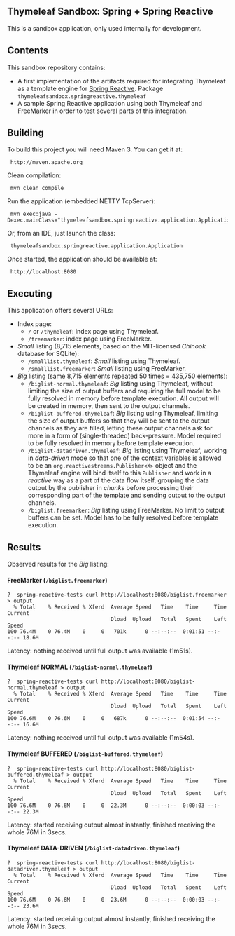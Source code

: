 
 Thymeleaf Sandbox: Spring + Spring Reactive
--------------------------------------------
 
 This is a sandbox application, only used internally for development.

     
## Contents

 This sandbox repository contains:
 
   * A first implementation of the artifacts required for integrating Thymeleaf as a template engine for 
     [Spring Reactive](https://github.com/spring-projects/spring-reactive). Package
     `thymeleafsandbox.springreactive.thymeleaf`
   * A sample Spring Reactive application using both Thymeleaf and FreeMarker in order to test several parts
     of this integration.


## Building

 To build this project you will need Maven 3. You can get it at:
 
     http://maven.apache.org

 Clean compilation:
 
     mvn clean compile
     
 Run the application (embedded NETTY TcpServer):
 
     mvn exec:java -Dexec.mainClass="thymeleafsandbox.springreactive.application.Application"

 Or, from an IDE, just launch the class:

     thymeleafsandbox.springreactive.application.Application

 Once started, the application should be available at:
 
     http://localhost:8080
     
## Executing

 This application offers several URLs:
 
   * Index page:
     * `/` or `/thymeleaf`: index page using Thymeleaf.
     * `/freemarker`: index page using FreeMarker.
   * *Small* listing (8,715 elements, based on the MIT-licensed *Chinook* database for SQLite):
     * `/smalllist.thymeleaf`: *Small* listing using Thymeleaf.
     * `/smalllist.freemarker`: *Small* listing using FreeMarker.
   * *Big* listing (same 8,715 elements repeated 50 times = 435,750 elements):
     * `/biglist-normal.thymeleaf`: *Big* listing using Thymeleaf, without limiting the size of output buffers and
       requiring the full model to be fully resolved in memory before template execution. All output will be created
       in memory, then sent to the output channels.
     * `/biglist-buffered.thymeleaf`: *Big* listing using Thymeleaf, limiting the size of output buffers so that
       they will be sent to the output channels as they are filled, letting these output channels ask for more
       in a form of (single-threaded) back-pressure. Model required to be fully resolved in memory
       before template execution.
     * `/biglist-datadriven.thymeleaf`: *Big* listing using Thymeleaf, working in *data-driven* mode so that one
       of the context variables is allowed to be an `org.reactivestreams.Publisher<X>` object and the Thymeleaf engine will
       bind itself to this `Publisher` and work in a *reactive* way as a part of the data flow itself, grouping the
       data output by the publisher in *chunks* before processing their corresponding part of the template and sending
       output to the output channels.
     * `/biglist.freemarker`: *Big* listing using FreeMarker. No limit to output buffers can be set. Model has to
       be fully resolved before template execution.
     
## Results

 Observed results for the *Big* listing:
 
#### FreeMarker (`/biglist.freemarker`)
 
```
?  spring-reactive-tests curl http://localhost:8080/biglist.freemarker > output
  % Total    % Received % Xferd  Average Speed   Time    Time     Time  Current
                                 Dload  Upload   Total   Spent    Left  Speed
100 76.4M    0 76.4M    0     0   701k      0 --:--:--  0:01:51 --:--:-- 18.6M
```

 Latency: nothing received until full output was available (1m51s).
 
#### Thymeleaf NORMAL (`/biglist-normal.thymeleaf`)
 
```
?  spring-reactive-tests curl http://localhost:8080/biglist-normal.thymeleaf > output
  % Total    % Received % Xferd  Average Speed   Time    Time     Time  Current
                                 Dload  Upload   Total   Spent    Left  Speed
100 76.6M    0 76.6M    0     0   687k      0 --:--:--  0:01:54 --:--:-- 16.6M
```

 Latency: nothing received until full output was available (1m54s).
 
 
#### Thymeleaf BUFFERED (`/biglist-buffered.thymeleaf`)
 
```
?  spring-reactive-tests curl http://localhost:8080/biglist-buffered.thymeleaf > output
  % Total    % Received % Xferd  Average Speed   Time    Time     Time  Current
                                 Dload  Upload   Total   Spent    Left  Speed
100 76.6M    0 76.6M    0     0  22.3M      0 --:--:--  0:00:03 --:--:-- 22.3M
```

 Latency: started receiving output almost instantly, finished receiving the whole 76M in 3secs.
 
 
#### Thymeleaf DATA-DRIVEN (`/biglist-datadriven.thymeleaf`)
 
```
?  spring-reactive-tests curl http://localhost:8080/biglist-datadriven.thymeleaf > output
  % Total    % Received % Xferd  Average Speed   Time    Time     Time  Current
                                 Dload  Upload   Total   Spent    Left  Speed
100 76.6M    0 76.6M    0     0  23.6M      0 --:--:--  0:00:03 --:--:-- 23.6M
```

 Latency: started receiving output almost instantly, finished receiving the whole 76M in 3secs.
 
 
 
 